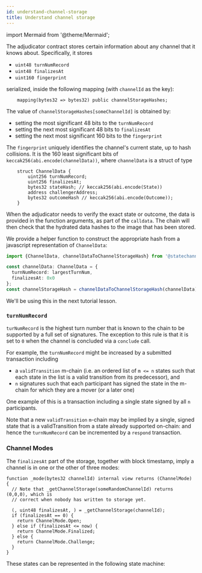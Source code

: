 ```yaml
---
id: understand-channel-storage
title: Understand channel storage
---
```


import Mermaid from '@theme/Mermaid';

The adjudicator contract stores certain information about any channel that it knows about. Specifically, it stores

- `uint48 turnNumRecord`
- `uint48 finalizesAt`
- `uint160 fingerprint`

serialized, inside the following mapping (with `channelId` as the key):

```solidity
    mapping(bytes32 => bytes32) public channelStorageHashes;
```

The value of `channelStorageHashes[someChannelId]` is obtained by:

- setting the most significant 48 bits to the `turnNumRecord`
- setting the next most significant 48 bits to `finalizesAt`
- setting the next most significant 160 bits to the `fingerprint`

The `fingerprint` uniquely identifies the channel's current state, up to hash collisions. It is the 160 least significant bits of `keccak256(abi.encode(channelData))`, where `channelData` is a struct of type

```solidity
    struct ChannelData {
        uint256 turnNumRecord;
        uint256 finalizesAt;
        bytes32 stateHash; // keccak256(abi.encode(State))
        address challengerAddress;
        bytes32 outcomeHash // keccak256(abi.encode(Outcome));
    }
```

When the adjudicator needs to verify the exact state or outcome, the data is provided in the function arguments, as part of the `calldata`. The chain will then check that the hydrated data hashes to the image that has been stored.

We provide a helper function to construct the appropriate hash from a javascript representation of `ChannelData`:

```typescript
import {ChannelData, channelDataToChannelStorageHash} from '@statechannels/nitro-protocol';

const channelData: ChannelData = {
  turnNumRecord: largestTurnNum,
  finalizesAt: 0x0
};
const channelStorageHash = channelDataToChannelStorageHash(channelData);
```

We'll be using this in the next tutorial lesson.

### `turnNumRecord`

`turNumRecord` is the highest turn number that is known to the chain to be supported by a full set of signatures.
The exception to this rule is that it is set to `0` when the channel is concluded via a `conclude` call.

For example, the `turnNumRecord` might be increased by a submitted transaction including

- a `validTransition` m-chain (i.e. an ordered list of `m <= n` states such that each state in the list is a valid transition from its predecessor), and
- `n` signatures such that each participant has signed the state in the m-chain for which they are a mover (or a later one)

One example of this is a transaction including a single state signed by all `n` participants.

Note that a new `validTransition` `m`-chain may be implied by a single, signed state that is a validTransition from a state already supported on-chain: and hence the `turnNumRecord` can be incremented by a `respond` transaction.

### Channel Modes

The `finalizesAt` part of the storage, together with block timestamp, imply a channel is in one or the other of three modes:

```solidity
function _mode(bytes32 channelId) internal view returns (ChannelMode) {
  // Note that _getChannelStorage(someRandomChannelId) returns (0,0,0), which is
  // correct when nobody has written to storage yet.

  (, uint48 finalizesAt, ) = _getChannelStorage(channelId);
  if (finalizesAt == 0) {
    return ChannelMode.Open;
  } else if (finalizesAt <= now) {
    return ChannelMode.Finalized;
  } else {
    return ChannelMode.Challenge;
  }
}
```

These states can be represented in the following state machine:
<Mermaid chart='
graph LR
linkStyle default interpolate basis
Open -->|forceMove| Challenge
Open -->|checkpoint| Open
Open-->|conclude| Finalized
Challenge-->|forceMove| Challenge
Challenge-->|respond| Open
Challenge-->|checkpoint| Open
Challenge-->|conclude| Finalized
Challenge-->|timeout| Finalized' />
